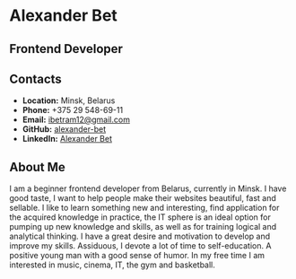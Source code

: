 # __Alexander Bet__

## __Frontend Developer__

## __Contacts__
- __Location:__ Minsk, Belarus
- __Phone:__ +375 29 548-69-11
- __Email:__ ibetram12@gmail.com
- __GitHub:__ [alexander-bet](https://github.com/alexanderbet)
- __LinkedIn:__ [Alexander Bet](https://www.linkedin.com/in/alexander-bet/)

## __About Me__
I am a beginner frontend developer from Belarus, currently in Minsk.
 I have good taste, I want to help people make their websites beautiful, fast and sellable.
 I like to learn something new and interesting, find application for the acquired knowledge in practice, the IT sphere is an ideal option for pumping up new knowledge and skills, as well as for training logical and analytical thinking. 
 I have a great desire and motivation to develop and improve my skills. 
 Assiduous, I devote a lot of time to self-education. 
 A positive young man with a good sense of humor. 
 In my free time I am interested in music, cinema, IT, the gym and basketball. 
